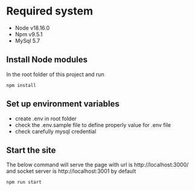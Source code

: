# Required system

- Node v18.16.0
- Npm v9.5.1
- MySql 5.7

## Install Node modules

In the root folder of this project and run

`npm install`

## Set up environment variables

- create .env in root folder
- check the .env.sample file to define properly value for .env file
- check carefully mysql credential

## Start the site

The below command will serve the page with url is http://localhost:3000/ and socket server is http://localhost:3001 by default

`npm run start`
